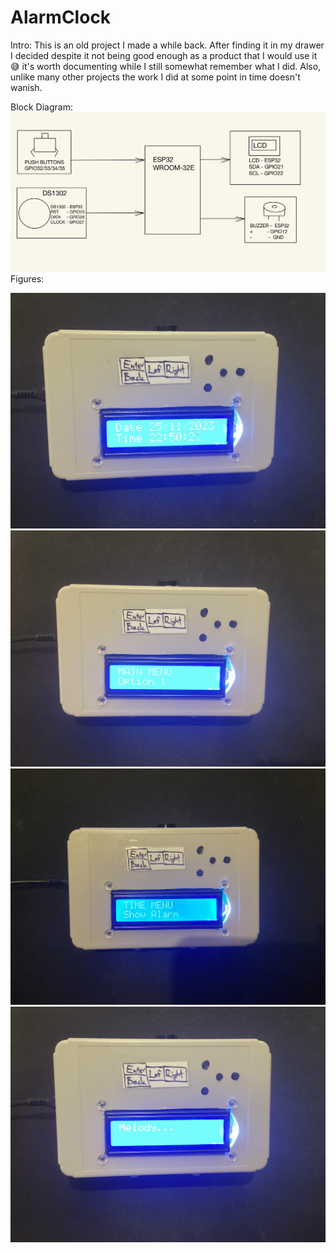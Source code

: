 # AlarmClock
Intro:
This is an old project I made a while back. After finding it in my drawer I decided despite it not being good enough as a product that I would use it 😅  it's worth documenting while I still somewhat remember what I did. Also, unlike many other projects the work I did at some point in time doesn't wanish.

Block Diagram:
![Alt text](Images/IMG_0636.jpeg)
Figures:

![Alt text](Images/IMG_0632.jpeg)
![Alt text](Images/IMG_0629.jpeg)
![Alt text](Images/IMG_0637.jpeg)
![Alt text](Images/IMG_0631.jpeg)
